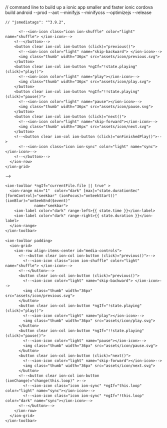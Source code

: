 // command line to build up a ionic app smaller and faster
ionic cordova build android --prod --aot --minifyjs --minifycss --optimizejs --release

    // "jsmediatags": "^3.9.2",


<!-- <ion-footer  *ngIf="currentFile.file || true"  [@showHide]="displayFooter">
  <ion-toolbar color="secondary">
    <ion-range min="1" color="dark" [max]="state.durationSec" [formControl]="seekbar" (ionFocus)="onSeekStart()" (ionBlur)="onSeekEnd($event)"
               name="seekbar">
      <ion-label color="light" range-left>{{ state.time }}</ion-label>
      <ion-label color="light" range-right>{{ state.duration }}</ion-label>
    </ion-range>
  </ion-toolbar>
  <ion-toolbar color="light" padding>
    <ion-grid>
      <ion-row align-items-center id="media-controls">
        <!--<button clear ion-col ion-button (click)="previous()">-->
          <!--<ion-icon class="icon ion-shuffle" color="light" name="shuffle"> </ion-icon>-->
        <!--</button>-->
        <button clear ion-col ion-button (click)="previous()">
          <!--<ion-icon color="light" name="skip-backward"> </ion-icon>-->
          <img class="thumb" width="36px" src="assets/icon/previous.svg">
        </button>
        <button clear ion-col ion-button *ngIf="!state.playing" (click)="play()">
          <!--<ion-icon color="light" name="play"></ion-icon>-->
          <img class="thumb" width="36px" src="assets/icon/play.svg">
        </button>
        <button clear ion-col ion-button *ngIf="!!state.playing" (click)="pause()">
          <!--<ion-icon color="light" name="pause"></ion-icon>-->
          <img class="thumb" width="36px" src="assets/icon/pause.svg">
        </button>
        <button clear ion-col ion-button (click)="next()">
          <!--<ion-icon color="light" name="skip-forward"></ion-icon>-->
          <img class="thumb" width="36px" src="assets/icon/next.svg">
        </button>
        <!--<button clear ion-col ion-button (click)="onFinishedPlay()">-->
          <!--<ion-icon class="icon ion-sync" color="light" name="sync"></ion-icon>-->
        <!--</button>-->
      </ion-row>
    </ion-grid>
  <!-- </ion-toolbar>
</ion-footer> --> -->

<!-- <now-playing-drawer [options]="drawerOptions">
  <ion-grid style="height: 0px;">
      <ion-row>
        <ng-container>
          <ion-col col-4 col-sm-4 col-md-4 col-lg-4 col-xl-3>
             
          </ion-col>
          <ion-col style="top: -85px;" col-4 col-sm-4 col-md-4 col-lg-4 col-xl-3>
             <img style="width: 77px;margin-left:8px;" src="assets/icon/line.png">
          </ion-col>
        </ng-container>
      </ion-row>
  </ion-grid>
<ng-container class="card-background-page" > -->
  <!-- <ion-grid>
    <ion-row>
        <ion-col col-6 class="card-background-page">
            <ion-card  class="music-card palying">
                <div class='music-card playing'>     
                  <img src="assets/imgs/Folder.jpg">
                </div>
           </ion-card>
        </ion-col>
        <ion-col col-6 class="card-background-page">
          <div class='info'>
            <div class='title'>Mode avion</div>
            <div class='artist'>Kalash</div>
          </div>
        </ion-col>
    </ion-row>
  </ion-grid> -->
   
    <ion-toolbar *ngIf="currentFile.file || true" >
      <ion-range min="1"  color="dark" [max]="state.durationSec" [formControl]="seekbar" (ionFocus)="onSeekStart()" (ionBlur)="onSeekEnd($event)"
                 name="seekbar">
        <ion-label color="dark" range-left>{{ state.time }}</ion-label>
        <ion-label color="dark" range-right>{{ state.duration }}</ion-label>
      </ion-range>
    </ion-toolbar>
  
    <ion-toolbar padding>
      <ion-grid>
        <ion-row align-items-center id="media-controls">
          <!--<button clear ion-col ion-button (click)="previous()">-->
            <!--<ion-icon class="icon ion-shuffle" color="light" name="shuffle"> </ion-icon>-->
          <!--</button>-->
          <button clear ion-col ion-button (click)="previous()">
            <!--<ion-icon color="light" name="skip-backward"> </ion-icon>-->
            <img class="thumb" width="36px" src="assets/icon/previous.svg">
          </button>
          <button clear ion-col ion-button *ngIf="!state.playing" (click)="play()">
            <!--<ion-icon color="light" name="play"></ion-icon>-->
            <img class="thumb" width="36px" src="assets/icon/play.svg">
          </button>
          <button clear ion-col ion-button *ngIf="!!state.playing" (click)="pause()">
            <!--<ion-icon color="light" name="pause"></ion-icon>-->
            <img class="thumb" width="36px" src="assets/icon/pause.svg">
          </button>
          <button clear ion-col ion-button (click)="next()">
            <!--<ion-icon color="light" name="skip-forward"></ion-icon>-->
            <img class="thumb" width="36px" src="assets/icon/next.svg">
          </button>
          <!--<button clear ion-col ion-button (ionChange)="change(this.loop)" >-->
            <!--<ion-icon class="icon ion-sync" *ngIf="this.loop" color="light" name="sync"></ion-icon>-->
            <!--<ion-icon class="icon ion-sync" *ngIf="!this.loop" color="dark" name="sync"></ion-icon>-->
          <!--</button>-->
        </ion-row>
      </ion-grid>
    </ion-toolbar>
  <!-- </ng-container>  

</now-playing-drawer> -->
<!-- 
<ion-col col-3>
              <img class="thumb" src={{_album.getCover()}}>
                </ion-col> -->